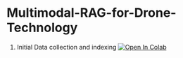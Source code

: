 # Multimodal-RAG-for-Drone-Technology

1. Initial Data collection and indexing [![Open In Colab](https://colab.research.google.com/assets/colab-badge.svg)](https://colab.research.google.com/github.com/ajeetth/Multimodal-RAG-for-Drone-Technology/blob/main/RAG_for_Drone_tech.ipynb) 

